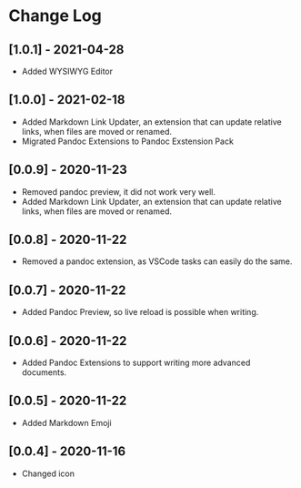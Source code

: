 # Change Log

## [1.0.1] - 2021-04-28

- Added WYSIWYG Editor

## [1.0.0] - 2021-02-18

- Added Markdown Link Updater, an extension that can update relative links, when files are moved or renamed.
- Migrated Pandoc Extensions to Pandoc Exstension Pack

## [0.0.9] - 2020-11-23

- Removed pandoc preview, it did not work very well.
- Added Markdown Link Updater, an extension that can update relative links, when files are moved or renamed.

## [0.0.8] - 2020-11-22

- Removed a pandoc extension, as VSCode tasks can easily do the same.

## [0.0.7] - 2020-11-22

- Added Pandoc Preview, so live reload is possible when writing.

## [0.0.6] - 2020-11-22

- Added Pandoc Extensions to support writing more advanced documents.

## [0.0.5] - 2020-11-22

- Added Markdown Emoji

## [0.0.4] - 2020-11-16

- Changed icon
